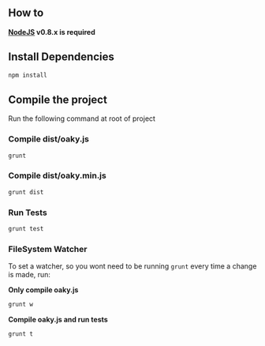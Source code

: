 ## How to

**[NodeJS](http://nodejs.org/) v0.8.x is required**

## Install Dependencies

```bash
npm install
```

## Compile the project

Run the following command at root of project

### Compile dist/oaky.js

```bash
grunt
```

### Compile dist/oaky.min.js

```bash
grunt dist
```

### Run Tests

```bash
grunt test
```

### FileSystem Watcher

To set a watcher, so you wont need to be running ```grunt``` every time a change is made, run:

**Only compile oaky.js**

```bash
grunt w
```

**Compile oaky.js and run tests**

```bash
grunt t
```

